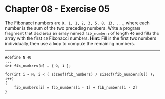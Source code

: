 # Chapter 08 - Exercise 05

The Fibonacci numbers are `0, 1, 1, 2, 3, 5, 8, 13, ...`, where each number is the sum of the two preceding numbers. Write a program fragment that declares an array named `fib_numbers` of length `40` and fills the array with the first `40` Fibonacci numbers. __Hint__: Fill in the first two numbers individually, then use a loop to compute the remaining numbers.

---

```
#define N 40
...
int fib_numbers[N] = { 0, 1 };

for(int i = N; i < ( sizeof(fib_numbers) / sizeof(fib_numbers[0]) ); i++)
{
    fib_numbers[i] = fib_numbers[i - 1] + fib_numbers[i - 2];
}
```
